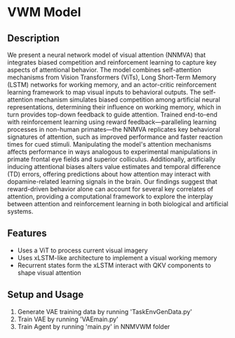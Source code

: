 # VWM Model

## Description
We present a neural network model of visual attention (NNMVA) that integrates biased competition and reinforcement learning to capture key aspects of attentional behavior. The model combines self-attention mechanisms from Vision Transformers (ViTs), Long Short-Term Memory (LSTM) networks for working memory, and an actor-critic reinforcement learning framework to map visual inputs to behavioral outputs. The self-attention mechanism simulates biased competition among artificial neural representations, determining their influence on working memory, which in turn provides top-down feedback to guide attention. Trained end-to-end with reinforcement learning using reward feedback—paralleling learning processes in non-human primates—the NNMVA replicates key behavioral signatures of attention, such as improved performance and faster reaction times for cued stimuli. Manipulating the model's attention mechanisms affects performance in ways analogous to experimental manipulations in primate frontal eye fields and superior colliculus. Additionally, artificially inducing attentional biases alters value estimates and temporal difference (TD) errors, offering predictions about how attention may interact with dopamine-related learning signals in the brain. Our findings suggest that reward-driven behavior alone can account for several key correlates of attention, providing a computational framework to explore the interplay between attention and reinforcement learning in both biological and artificial systems.

## Features
- Uses a ViT to process current visual imagery
- Uses xLSTM-like architecture to implement a visual working memory
- Recurrent states form the xLSTM interact with QKV components to shape visual attention

## Setup and Usage
1. Generate VAE training data by running 'TaskEnvGenData.py'
2. Train VAE by running 'VAEmain.py' 
3. Train Agent by running 'main.py' in NNMVWM folder

